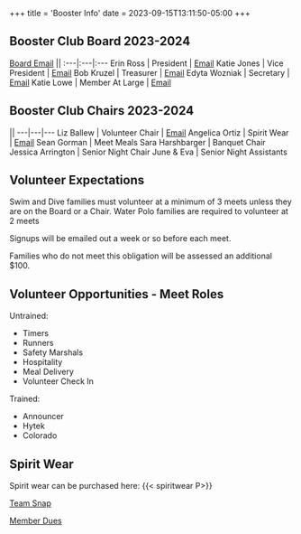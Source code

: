 +++
title = 'Booster Info'
date = 2023-09-15T13:11:50-05:00
+++

## Booster Club Board 2023-2024
[Board Email](mailto:fmhswaterjags@gmail.com)
||
:---|:---|:---
Erin Ross | President | [Email](mailto:mailto:ciarrai@gmail.com)
Katie Jones | Vice President | [Email](mailto:swimmom91114@gmail.com)
Bob Kruzel | Treasurer | [Email](mailto:bobkruzel@yahoo.com)
Edyta Wozniak | Secretary | [Email](mailto:edyta.wozniak@vp.pl)
Katie Lowe | Member At Large | [Email](mailto:katielowe02@hotmail.com)
<!-- Dive Representative | | -->

## Booster Club Chairs 2023-2024

||
---|---|---
Liz Ballew | Volunteer Chair | [Email](mailto:ecballew@googlemail.com)
Angelica Ortiz |  Spirit Wear | [Email](mailto:ruiz.angely@gmail.com)
Sean Gorman | Meet Meals
Sara Harshbarger | Banquet Chair
Jessica Arrington | Senior Night Chair
June & Eva | Senior Night Assistants
 
## Volunteer Expectations
Swim and Dive families must volunteer at a minimum of 3 meets unless they are on the Board or a Chair. Water Polo families are required to volunteer at 2 meets  

Signups will be emailed out a week or so before each meet.

Families who do not meet this obligation will be assessed an additional $100.

## Volunteer Opportunities - Meet Roles

Untrained:
- Timers
- Runners
- Safety Marshals
- Hospitality
- Meal Delivery
- Volunteer Check In

Trained:
- Announcer
- Hytek
- Colorado

## Spirit Wear

Spirit wear can be purchased here: {{< spiritwear P>}}

[Team Snap](https://go.teamsnap.com/565575/home)

[Member Dues](https://fmhs-swim-dive-booster-club.square.site/)